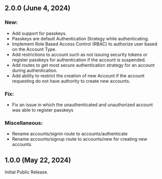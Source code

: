 ## 2.0.0 (June 4, 2024)

### New:

- Add support for passkeys.
- Passkeys are default Authentication Strategy while authenticating.
- Implement Role Based Access Control (RBAC) to authorize user based on the Account Type.
- Add restrictions to account such as not issuing security tokens or register passkeys for authentication if the account is suspended.
- Add routes to get most secure authentication strategy for an account during authentication.
- Add ability to restrict the creation of new Account if the account requesting do not have authority to create new accounts.

### Fix:

- Fix an issue in which the unauthenticated and unauthorized account was able to register passkeys

### Miscellaneous:

- Rename accounts/signin route to accounts/authenticate
- Rename accounts/signup route to accounts/new for creating new accounts.

## 1.0.0 (May 22, 2024)

Initial Public Release.